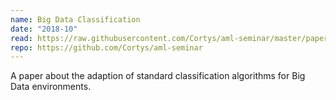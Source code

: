 ```yaml
---
name: Big Data Classification
date: "2018-10"
read: https://raw.githubusercontent.com/Cortys/aml-seminar/master/paper/build/main.pdf
repo: https://github.com/Cortys/aml-seminar
---
```

A paper about the adaption of standard classification algorithms for Big Data environments.
